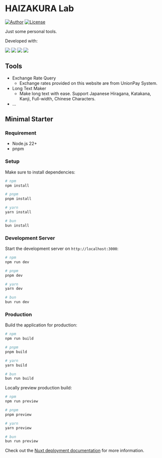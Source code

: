 # HAIZAKURA Lab

[![Author](https://img.shields.io/badge/Author-HAIZAKURA-b68469?style=flat-square)](https://nya.run) [![License](https://img.shields.io/github/license/HAIZAKURA/esp-ds3231-micropython?style=flat-square)](./LICENSE)

Just some personal tools.

Developed with:

![](https://img.shields.io/badge/-Nuxt-00dc82?style=flat-square&logo=nuxt&logoColor=fff) ![](https://img.shields.io/badge/-Vue.js-4FC08D?style=flat-square&logo=Vue.js&logoColor=fff) ![](https://img.shields.io/badge/-UnoCSS-333333?style=flat-square&logo=unocss&logoColor=fff) ![](https://img.shields.io/badge/-Zod-3e67b1?style=flat-square&logo=zod&logoColor=fff)

## Tools

- Exchange Rate Query
  - Exchange rates provided on this website are from UnionPay System.
- Long Text Maker
  - Make long text with ease. Support Japanese Hiragana, Katakana, Kanji, Full-width, Chinese Characters.
- ...

## Minimal Starter

### Requirement

- Node.js 22+
- pnpm

### Setup

Make sure to install dependencies:

```bash
# npm
npm install

# pnpm
pnpm install

# yarn
yarn install

# bun
bun install
```

### Development Server

Start the development server on `http://localhost:3000`:

```bash
# npm
npm run dev

# pnpm
pnpm dev

# yarn
yarn dev

# bun
bun run dev
```

### Production

Build the application for production:

```bash
# npm
npm run build

# pnpm
pnpm build

# yarn
yarn build

# bun
bun run build
```

Locally preview production build:

```bash
# npm
npm run preview

# pnpm
pnpm preview

# yarn
yarn preview

# bun
bun run preview
```

Check out the [Nuxt deployment documentation](https://nuxt.com/docs/getting-started/deployment) for more information.
